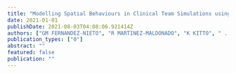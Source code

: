 ```yaml
---
title: "Modelling Spatial Behaviours in Clinical Team Simulations using Epistemic Network Analysis: Methodology and Teacher Evaluation"
date: 2021-01-01
publishDate: 2021-08-03T04:08:06.921414Z
authors: ["GM FERNANDEZ-NIETO", "R MARTINEZ-MALDONADO", "K KITTO", " ..."]
publication_types: ["0"]
abstract: ""
featured: false
publication: ""
---
```


